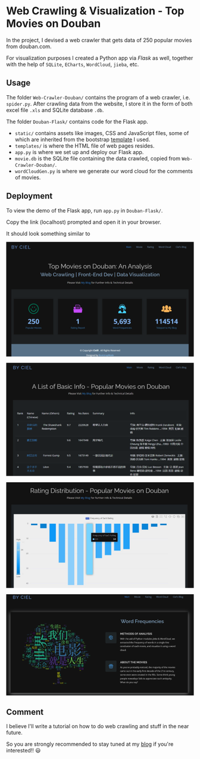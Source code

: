 # Web Crawling & Visualization - Top Movies on Douban

In the project, I devised a web crawler that gets data of 250 popular movies from douban.com.

For visualization purposes I created a Python app via *Flask* as well, together with the help of `SQLite`, `ECharts`, `WordCloud`, `jieba`, etc.

## Usage

The folder `Web-Crawler-Douban/` contains the program of a web crawler, i.e. `spider.py`. After crawling data from the website, I store it in the form of both excel file `.xls` and SQLite database `.db`.

The folder `Douban-Flask/` contains code for the Flask app.

- `static/` contains assets like images, CSS and JavaScript files, some of which are inherited from the bootstrap [template](https://bootstrapmade.com/mamba-one-page-bootstrap-template-free/) I used.
- `templates/` is where the HTML file of web pages resides.
- `app.py` is where we set up and deploy our Flask app.
- `movie.db` is the SQLite file containing the data crawled, copied from `Web-Crawler-Douban/`. 
- `wordCloudGen.py` is where we generate our word cloud for the comments of movies.

## Deployment

To view the demo of the Flask app, run `app.py` in `Douban-Flask/`. 

Copy the link (localhost) prompted and open it in your browser.

It should look something similar to

![](/demo/1.png)

![](/demo/2.png)

![](/demo/3.jpg)

![](/demo/4.png)

## Comment

I believe I'll write a tutorial on how to do web crawling and stuff in the near future. 

So you are strongly recommended to stay tuned at my [blog](https://wwwCielwww.github.io) if you're interested!!  😃
